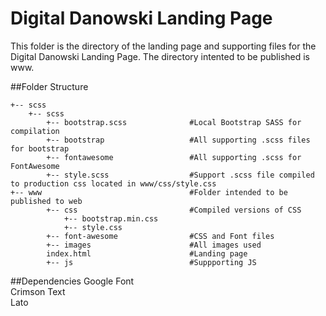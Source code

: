 # Digital Danowski Landing Page
This folder is the directory of the landing page and supporting files for the Digital Danowski Landing Page. The directory intented to be published is www.  

##Folder Structure

    +-- scss
        +-- scss
            +-- bootstrap.scss              #Local Bootstrap SASS for compilation
            +-- bootstrap                   #All supporting .scss files for bootstrap
            +-- fontawesome                 #All supporting .scss for FontAwesome
            +-- style.scss                  #Support .scss file compiled to production css located in www/css/style.css
    +-- www                                 #Folder intended to be published to web
            +-- css                         #Compiled versions of CSS
                +-- bootstrap.min.css  
                +-- style.css  
            +-- font-awesome                #CSS and Font files
            +-- images                      #All images used
            index.html                      #Landing page
            +-- js                          #Suppporting JS

##Dependencies
    Google Font  
        Crimson Text  
        Lato